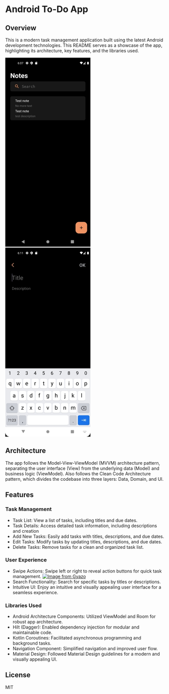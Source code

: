 # Android To-Do App
## Overview
This is a modern task management application built using the latest Android development technologies.
This README serves as a showcase of the app, highlighting its architecture, key features, and the libraries used.

![App Screenshot](images/overview_1.jpg) ![App Screenshot](images/overview_2.jpg)

## Architecture
The app follows the Model-View-ViewModel (MVVM) architecture pattern, separating the user interface (View) from the underlying data (Model) and business logic (ViewModel). Also follows the Clean Code Architecture pattern, which divides the codebase into three layers: Data, Domain, and UI. 

## Features

### Task Management

- Task List: View a list of tasks, including titles and due dates.
- Task Details: Access detailed task information, including descriptions and creation 
- Add New Tasks: Easily add tasks with titles, descriptions, and due dates.
- Edit Tasks: Modify tasks by updating titles, descriptions, and due dates.
- Delete Tasks: Remove tasks for a clean and organized task list.

### User Experience

- Swipe Actions: Swipe left or right to reveal action buttons for quick task management.
[![Image from Gyazo](https://i.gyazo.com/1b802eab57ea4860aa01363dc2bc1a2c.gif)](https://gyazo.com/1b802eab57ea4860aa01363dc2bc1a2c)  
- Search Functionality: Search for specific tasks by titles or descriptions.
- Intuitive UI: Enjoy an intuitive and visually appealing user interface for a seamless experience.

### Libraries Used
- Android Architecture Components: Utilized ViewModel and Room for robust app architecture.
- Hilt (Dagger): Enabled dependency injection for modular and maintainable code.
- Kotlin Coroutines: Facilitated asynchronous programming and background tasks.
- Navigation Component: Simplified navigation and improved user flow.
- Material Design: Followed Material Design guidelines for a modern and visually appealing UI.

## License

MIT

